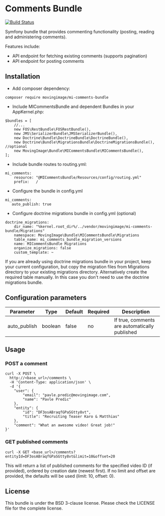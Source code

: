 # Comments Bundle

[![Build Status](https://travis-ci.org/MovingImage24/MICommentsBundle.svg?branch=master)](https://travis-ci.org/MovingImage24/MICommentsBundle)

Symfony bundle that provides commenting functionality (posting, reading and administering comments).

Features include:

* API endpoint for fetching existing comments (supports pagination)
* API endpoint for posting comments

## Installation

- Add composer dependency:

```
composer require movingimage/mi-comments-bundle
```

- Include MICommentsBundle and dependent Bundles in your AppKernel.php:

```
$bundles = [
    //...
    new FOS\RestBundle\FOSRestBundle(),
    new JMS\SerializerBundle\JMSSerializerBundle(),
    new Doctrine\Bundle\DoctrineBundle\DoctrineBundle(),
    new Doctrine\Bundle\MigrationsBundle\DoctrineMigrationsBundle(), //optional
    new MovingImage\Bundle\MICommentsBundle\MICommentsBundle(),
];
```

- Include bundle routes to routing.yml:

```
mi_comments:
    resource: "@MICommentsBundle/Resources/config/routing.yml"
    prefix:   /
```

- Configure the bundle in config.yml

```
mi_comments:
   auto_publish: true
```

- Configure doctrine migrations bundle in config.yml (optional)

```
doctrine_migrations:
    dir_name: "%kernel.root_dir%/../vendor/movingimage/mi-comments-bundle/Migrations"
    namespace: MovingImage\Bundle\MICommentsBundle\Migrations
    table_name: mi_comments_bundle_migration_versions
    name: MICommentsBundle Migrations
    organize_migrations: false
    custom_template: ~
```

If you are already using doctrine migrations bundle in your project, keep your current
configuration, but copy the migration files from Migrations directory to your existing
migrations directory. Alternatively create the required table manually. In this
case you don't need to use the doctrine migrations bundle.

## Configuration parameters

Parameter       | Type      | Default   | Required  | Description
----------------|-----------|-----------|-----------|------------
auto_publish    | boolean   | false     | no        | If true, comments are automatically published

## Usage

### POST a comment

```
curl -X POST \
  http://<base_url>/comments \
  -H 'Content-Type: application/json' \
  -d '{
	"user": {
	    "email": "pavle.predic@movingimage.com",
	    "name": "Pavle Predic"
	},
	"entity": {
	    "id": "DF3osABraqfGPaSGtty8vt",
	    "title": "Recruiting Teaser Karo & Matthias"
	},
	"comment": "What an awesome video! Great job!"
}'
```

### GET published comments

```
curl -X GET <base_url>/comments?entityId=DF3osABraqfGPaSGtty8vt&limit=10&offset=20
```

This will return a list of published comments for the specified video ID (if provided),
ordered by creation date (newest first). If no limit and offset are provided,
the defaults will be used (limit: 10, offset: 0).

## License

This bundle is under the BSD 3-clause license. Please check the LICENSE file for the complete license.